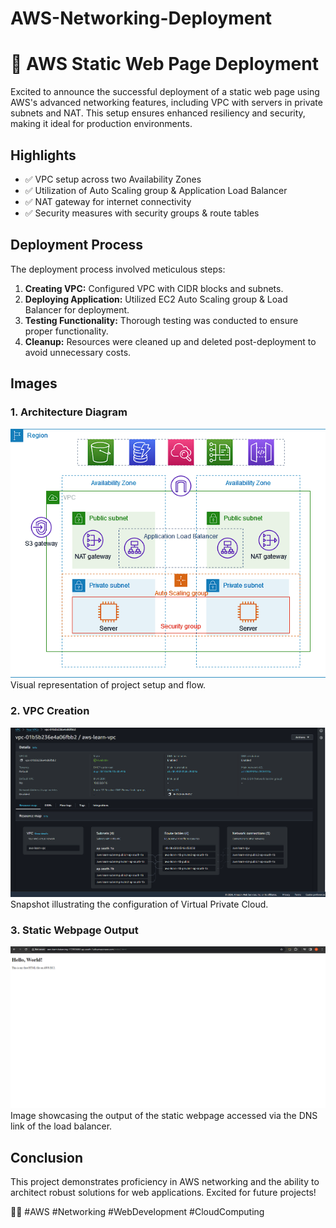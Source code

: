 # AWS-Networking-Deployment
# 🚀 AWS Static Web Page Deployment

Excited to announce the successful deployment of a static web page using AWS's advanced networking features, including VPC with servers in private subnets and NAT. This setup ensures enhanced resiliency and security, making it ideal for production environments.

## Highlights

- ✅ VPC setup across two Availability Zones
- ✅ Utilization of Auto Scaling group & Application Load Balancer
- ✅ NAT gateway for internet connectivity
- ✅ Security measures with security groups & route tables

## Deployment Process

The deployment process involved meticulous steps:

1. **Creating VPC:** Configured VPC with CIDR blocks and subnets.
2. **Deploying Application:** Utilized EC2 Auto Scaling group & Load Balancer for deployment.
3. **Testing Functionality:** Thorough testing was conducted to ensure proper functionality.
4. **Cleanup:** Resources were cleaned up and deleted post-deployment to avoid unnecessary costs.

## Images

### 1. Architecture Diagram
![Architecture Diagram](https://github.com/ICEBOLT08/AWS-Networking-Deployment/blob/main/Screenshot%202024-03-20%20134540.png)
Visual representation of project setup and flow.

### 2. VPC Creation
![VPC Creation](https://github.com/ICEBOLT08/AWS-Networking-Deployment/blob/main/Screenshot%202024-03-20%20113048.png)
Snapshot illustrating the configuration of Virtual Private Cloud.

### 3. Static Webpage Output
![Static Webpage Output](https://github.com/ICEBOLT08/AWS-Networking-Deployment/blob/main/Screenshot%202024-03-20%20131005.png)
Image showcasing the output of the static webpage accessed via the DNS link of the load balancer.

## Conclusion

This project demonstrates proficiency in AWS networking and the ability to architect robust solutions for web applications. Excited for future projects! 

👨‍💻 #AWS #Networking #WebDevelopment #CloudComputing
